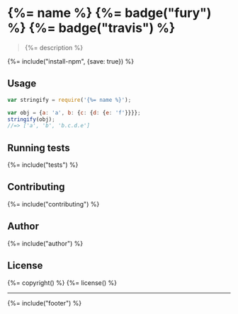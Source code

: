 # {%= name %} {%= badge("fury") %} {%= badge("travis") %}

> {%= description %}

{%= include("install-npm", {save: true}) %}

## Usage

```js
var stringify = require('{%= name %}');

var obj = {a: 'a', b: {c: {d: {e: 'f'}}}};
stringify(obj);
//=> ['a', 'b', 'b.c.d.e']
```

## Running tests
{%= include("tests") %}

## Contributing
{%= include("contributing") %}

## Author
{%= include("author") %}

## License
{%= copyright() %}
{%= license() %}

***

{%= include("footer") %}
